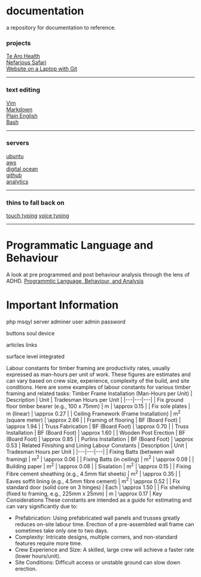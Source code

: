 # documentation 
a repository for documentation to reference.
### projects
[Te Aro Health](projects/tearohealth.md)  
[Nefarious Safari](projects/nefarioussafari.md)  
[Website on a Laptop with Git](projects/website-on-a-laptop-with-git.md)  

----
### text editing
[Vim](learning/vim.md)  
[Markdown](learning/markdown.md)  
[Plain English](learning/plainenglish.md)  
[Bash](learning/bash.md)  

---- 
### servers
[ubuntu](learning/unbuntu.md)  
[aws](learning/aws.md)  
[digital ocean](learning/digitalocean.md.md)  
[github](learning/github.md)  
[analytics](learning/analytics.md)  

---- 
### thins to fall back on
[touch typing](https://www.keybr.com/)
[voice typing](learning/voice-typing.md)

----

# Programmatic Language and Behaviour
A look at pre programmed and post behaviour analysis through the lens of ADHD.
[Programmtic Language, Behaviour, and Analysis](learning/script-analysis.md)

# Important Information

php msqyl server
adminer
user admin 
password

buttons
soul
device

articles
links

surface level 
integrated


<!-- Google tag (gtag.js) -->
<script async src="https://www.googletagmanager.com/gtag/js?id=G-J8HB3C2GGF"></script>
<script>
  window.dataLayer = window.dataLayer || [];
  function gtag(){dataLayer.push(arguments);}
  gtag('js', new Date());

  gtag('config', 'G-J8HB3C2GGF');
</script>


Labour constants for timber framing are productivity rates, usually expressed as man-hours per unit of work. These figures are estimates and can vary based on crew size, experience, complexity of the build, and site conditions.
Here are some examples of labour constants for various timber framing and related tasks:
Timber Frame Installation (Man-Hours per Unit)
| Description | Unit | Tradesman Hours per Unit |
|---|---|---|
| Fix ground floor timber bearer (e.g., 100 x 75mm) | m | \approx 0.15 |
| Fix sole plates | m (linear) | \approx 0.27 |
| Ceiling Framework (Frame Installation) | m$^2$ (square meter) | \approx 2.66 |
| Framing of flooring | BF (Board Foot) | \approx 1.94 |
| Truss Fabrication | BF (Board Foot) | \approx 0.70 |
| Truss Installation | BF (Board Foot) | \approx 1.60 |
| Wooden Post Erection | BF (Board Foot) | \approx 0.85 |
| Purlins Installation | BF (Board Foot) | \approx 0.53 |
Related Finishing and Lining Labour Constants
| Description | Unit | Tradesman Hours per Unit |
|---|---|---|
| Fixing Batts (between wall framing) | m$^2$ | \approx 0.06 |
| Fixing Batts (in ceiling) | m$^2$ | \approx 0.09 |
| Building paper | m$^2$ | \approx 0.08 |
| Sisalation | m$^2$ | \approx 0.15 |
| Fixing Fibre cement sheathing (e.g., 4.5mm flat sheets) | m$^2$ | \approx 0.35 |
| Eaves soffit lining (e.g., 4.5mm fibre cement) | m$^2$ | \approx 0.52 |
| Fix standard door (solid core on 3 hinges) | Each | \approx 1.50 |
| Fix shelving (fixed to framing, e.g., 225mm x 25mm) | m | \approx 0.17 |
Key Considerations
These constants are intended as a guide for estimating and can vary significantly due to:
 * Prefabrication: Using prefabricated wall panels and trusses greatly reduces on-site labour time. Erection of a pre-assembled wall frame can sometimes take only one to two days.
 * Complexity: Intricate designs, multiple corners, and non-standard features require more time.
 * Crew Experience and Size: A skilled, large crew will achieve a faster rate (lower hours/unit).
 * Site Conditions: Difficult access or unstable ground can slow down erection.


